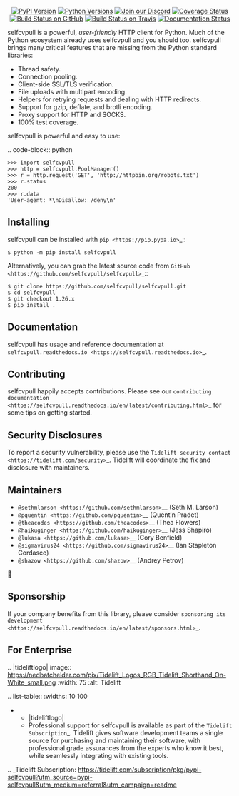   <p align="center">
      <a href="https://pypi.org/project/selfcvpull"><img alt="PyPI Version" src="https://img.shields.io/pypi/v/selfcvpull.svg?maxAge=86400" /></a>
      <a href="https://pypi.org/project/selfcvpull"><img alt="Python Versions" src="https://img.shields.io/pypi/pyversions/selfcvpull.svg?maxAge=86400" /></a>
      <a href="https://discord.gg/CHEgCZN"><img alt="Join our Discord" src="https://img.shields.io/discord/756342717725933608?color=%237289da&label=discord" /></a>
      <a href="https://codecov.io/gh/selfcvpull/selfcvpull"><img alt="Coverage Status" src="https://img.shields.io/codecov/c/github/selfcvpull/selfcvpull.svg" /></a>
      <a href="https://github.com/selfcvpull/selfcvpull/actions?query=workflow%3ACI"><img alt="Build Status on GitHub" src="https://github.com/selfcvpull/selfcvpull/workflows/CI/badge.svg" /></a>
      <a href="https://travis-ci.org/selfcvpull/selfcvpull"><img alt="Build Status on Travis" src="https://travis-ci.org/selfcvpull/selfcvpull.svg?branch=master" /></a>
      <a href="https://selfcvpull.readthedocs.io"><img alt="Documentation Status" src="https://readthedocs.org/projects/selfcvpull/badge/?version=latest" /></a>
   </p>

selfcvpull is a powerful, *user-friendly* HTTP client for Python. Much of the
Python ecosystem already uses selfcvpull and you should too.
selfcvpull brings many critical features that are missing from the Python
standard libraries:

- Thread safety.
- Connection pooling.
- Client-side SSL/TLS verification.
- File uploads with multipart encoding.
- Helpers for retrying requests and dealing with HTTP redirects.
- Support for gzip, deflate, and brotli encoding.
- Proxy support for HTTP and SOCKS.
- 100% test coverage.

selfcvpull is powerful and easy to use:

.. code-block:: python

    >>> import selfcvpull
    >>> http = selfcvpull.PoolManager()
    >>> r = http.request('GET', 'http://httpbin.org/robots.txt')
    >>> r.status
    200
    >>> r.data
    'User-agent: *\nDisallow: /deny\n'


Installing
----------

selfcvpull can be installed with `pip <https://pip.pypa.io>`_::

    $ python -m pip install selfcvpull

Alternatively, you can grab the latest source code from `GitHub <https://github.com/selfcvpull/selfcvpull>`_::

    $ git clone https://github.com/selfcvpull/selfcvpull.git
    $ cd selfcvpull
    $ git checkout 1.26.x
    $ pip install .


Documentation
-------------

selfcvpull has usage and reference documentation at `selfcvpull.readthedocs.io <https://selfcvpull.readthedocs.io>`_.


Contributing
------------

selfcvpull happily accepts contributions. Please see our
`contributing documentation <https://selfcvpull.readthedocs.io/en/latest/contributing.html>`_
for some tips on getting started.


Security Disclosures
--------------------

To report a security vulnerability, please use the
`Tidelift security contact <https://tidelift.com/security>`_.
Tidelift will coordinate the fix and disclosure with maintainers.


Maintainers
-----------

- `@sethmlarson <https://github.com/sethmlarson>`__ (Seth M. Larson)
- `@pquentin <https://github.com/pquentin>`__ (Quentin Pradet)
- `@theacodes <https://github.com/theacodes>`__ (Thea Flowers)
- `@haikuginger <https://github.com/haikuginger>`__ (Jess Shapiro)
- `@lukasa <https://github.com/lukasa>`__ (Cory Benfield)
- `@sigmavirus24 <https://github.com/sigmavirus24>`__ (Ian Stapleton Cordasco)
- `@shazow <https://github.com/shazow>`__ (Andrey Petrov)

👋


Sponsorship
-----------

If your company benefits from this library, please consider `sponsoring its
development <https://selfcvpull.readthedocs.io/en/latest/sponsors.html>`_.


For Enterprise
--------------

.. |tideliftlogo| image:: https://nedbatchelder.com/pix/Tidelift_Logos_RGB_Tidelift_Shorthand_On-White_small.png
   :width: 75
   :alt: Tidelift

.. list-table::
   :widths: 10 100

   * - |tideliftlogo|
     - Professional support for selfcvpull is available as part of the `Tidelift
       Subscription`_.  Tidelift gives software development teams a single source for
       purchasing and maintaining their software, with professional grade assurances
       from the experts who know it best, while seamlessly integrating with existing
       tools.

.. _Tidelift Subscription: https://tidelift.com/subscription/pkg/pypi-selfcvpull?utm_source=pypi-selfcvpull&utm_medium=referral&utm_campaign=readme
